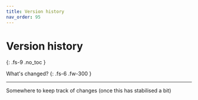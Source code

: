 ```yaml
---
title: Version history
nav_order: 95
---
```

# Version history
{: .fs-9 .no_toc }

What's changed?
{: .fs-6 .fw-300 }

----


Somewhere to keep track of changes (once this has stabilised a bit)